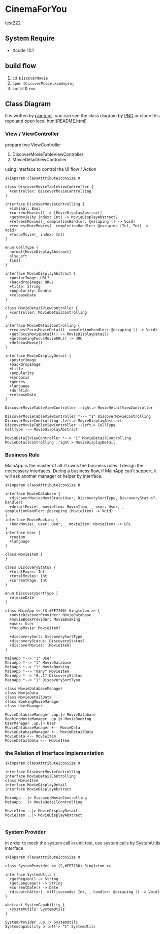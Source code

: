 # CinemaForYou

test222

## System Require
- Xcode 10.1

## build flow
1. `cd DiscoverMovie`
2. `open DiscoverMovie.xcodeproj`
3. `build` & `run`

## Class Diagram

It is written by [plantuml](http://plantuml.com/zh/). you can see the class diagram by [PNG](https://github.com/willsbor/CinemaForYou/blob/master/README.png) or clone this repo and open local html(README.html)

### View / ViewController
prepare two ViewController
1. DiscoverMovieTableViewController
2. MovieDetailViewController

using interface to control the UI flow / Action

```puml
skinparam classAttributeIconSize 0

class DiscoverMovieTableViewController {
  +controller: DiscoverMovieControlling
}

interface DiscoverMovieControlling {
  +isFinal: Bool
  +currentMovies() -> [MovieDisplayAbstract]
  +getMovie(by index: Int) -> MovieDisplayAbstract?
  +refreshMovies(_ completionHandler: @escaping () -> Void)
  +requestMoreMovies(_ completionHandler: @escaping (Int, Int) -> Void)
  +focusMovie(_ index: Int)
}

enum CellType {
  normal{MovieDisplayAbstract}
  elseLeft
  final
}

interface MovieDisplayAbstract {
  +posterImage: URL?
  +backdropImage: URL?
  +title: String
  +popularity: Double
  +releaseDate
}

class MovieDetailViewController {
  +controller: MovieDetailControlling
}

interface MovieDetailControlling {
  +requestFocusMovieDetail(_ completionHandler: @escaping () -> Void)
  +getFocusMovieDetail() -> MovieDisplayDetail?
  +getBookingFocusMovieURL() -> URL
  +defocusMovie()
}

interface MovieDisplayDetail {
  +posterImage
  +backdropImage
  +title
  +popularity
  +synopsis
  +genres
  +language
  +duration
  +releaseDate
}

DiscoverMovieTableViewController .right.> MovieDetailViewController

DiscoverMovieTableViewController *--> "1" DiscoverMovieControlling
DiscoverMovieControlling .left.> MovieDisplayAbstract
DiscoverMovieTableViewController +-left-> CellType
CellType --> MovieDisplayAbstract

MovieDetailViewController *--> "1" MovieDetailControlling
MovieDetailControlling .right.> MovieDisplayDetail

```

### Business Rule

MainApp is the master of all. It owns the business rules. I design the neccessary interfaces. During a business flow, if MainApp can't support. it will ask another manager or helper by interface.

```puml
skinparam classAttributeIconSize 0

interface MovieDatabase {
  +discoverMoviesNextState(User, DiscoverySortType, DiscoveryStatus?, handler)
  +detailMovie(_ movieItem: MovieItem, _ user: User, _ completionHandler: @escaping (MovieItem) -> Void)
}
interface MovieBooking {
  +bookMovie(_ user: User, _ movieItem: MovieItem) -> URL
}
interface User {
  +region
  +language
}

class MovieItem {
}

class DiscoveryStatus {
  +totalPages: Int
  +totalMovies: Int
  +currentPage: Int
}

enum DiscoverySortType {
  releaseDate
}

class MainApp << (S,#FF7700) Singleton >> {
  +movieDiscoverProvider: MovieDatabase
  +movieBookProvider: MovieBooking
  +user: User
  +focusMovie: MovieItem?

  +discoverySort: DiscoverySortType
  +discoveryStatus: DiscoveryStatus?
  +discoverMovies: [MovieItem]
}

MainApp *--> "1" User
MainApp *--> "1" MovieDatabase
MainApp *--> "1" MovieBooking
MainApp *--> "many" MovieItem
MainApp *--> "0..1" DiscoveryStatus
MainApp *--> "1" DiscoverySortType

class MovieDatabaseManager
class MovieData
class MovieDetailData
class BookingMovieManager
class UserManager

MovieDatabaseManager .up.|> MovieDatabase
BookingMovieManager .up.|> MovieBooking
UserManager .up.|> User
MovieDatabaseManager +-- MovieData
MovieDatabaseManager +-- MovieDetailData
MovieData <-- MovieItem
MovieDetailData <-- MovieItem

```

### the Relation of Interface Implementation

```puml
skinparam classAttributeIconSize 0

interface DiscoverMovieControlling
interface MovieDetailControlling
class MovieItem
interface MovieDisplayDetail
interface MovieDisplayAbstract

MainApp ..|> DiscoverMovieControlling
MainApp ..|> MovieDetailControlling

MovieItem ..|> MovieDisplayDetail
MovieItem ..|> MovieDisplayAbstract


```

### System Provider
in order to mock the system call in unit test, use system calls by SystemUtils interface

```puml
skinparam classAttributeIconSize 0

class SystemProvider << (S,#FF7700) Singleton >>

interface SystemUtils {
  +getRegion() -> String
  +getLanguage() -> String
  +currentDate() -> Date
  +dispatchAfter(_ milliseconds: Int, _ handler: @escaping () -> Void)
}

abstract SystemCapability {
  +systemUtils: SystemUtils
}

SystemProvider .up.|> SystemUtils
SystemCapability o-left-> "1" SystemUtils
```
